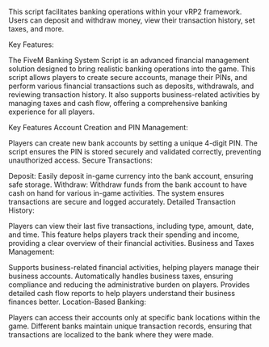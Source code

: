 This script facilitates banking operations within your vRP2 framework. Users can deposit and withdraw money, view their transaction history, set taxes, and more.

Key Features:

The FiveM Banking System Script is an advanced financial management solution designed to bring realistic banking operations into the game. This script allows players to create secure accounts, manage their PINs, and perform various financial transactions such as deposits, withdrawals, and reviewing transaction history. It also supports business-related activities by managing taxes and cash flow, offering a comprehensive banking experience for all players.

Key Features
Account Creation and PIN Management:

Players can create new bank accounts by setting a unique 4-digit PIN.
The script ensures the PIN is stored securely and validated correctly, preventing unauthorized access.
Secure Transactions:

Deposit: Easily deposit in-game currency into the bank account, ensuring safe storage.
Withdraw: Withdraw funds from the bank account to have cash on hand for various in-game activities.
The system ensures transactions are secure and logged accurately.
Detailed Transaction History:

Players can view their last five transactions, including type, amount, date, and time.
This feature helps players track their spending and income, providing a clear overview of their financial activities.
Business and Taxes Management:

Supports business-related financial activities, helping players manage their business accounts.
Automatically handles business taxes, ensuring compliance and reducing the administrative burden on players.
Provides detailed cash flow reports to help players understand their business finances better.
Location-Based Banking:

Players can access their accounts only at specific bank locations within the game.
Different banks maintain unique transaction records, ensuring that transactions are localized to the bank where they were made.
